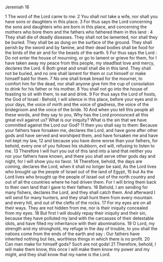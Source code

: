 Jeremiah 16

1	The word of the Lord came to me:
2	You shall not take a wife, nor shall you have sons or daughters in this place.
3	For thus says the Lord concerning the sons and daughters who are born in this place, and concerning the mothers who bore them and the fathers who fathered them in this land :
4	They shall die of deadly diseases. They shall not be lamented, nor shall they be buried. They shall be as dung on the surface of the ground. They shall perish by the sword and by famine, and their dead bodies shall be food for the birds of the air and for the beasts of the earth.
5	For thus says the Lord : Do not enter the house of mourning, or go to lament or grieve for them, for I have taken away my peace from this people, my steadfast love and mercy, declares the Lord.
6	Both great and small shall die in this land. They shall not be buried, and no one shall lament for them or cut himself or make himself bald for them.
7	No one shall break bread for the mourner, to comfort him for the dead, nor shall anyone give him the cup of consolation to drink for his father or his mother.
8	You shall not go into the house of feasting to sit with them, to eat and drink.
9	For thus says the Lord of hosts, the God of Israel : Behold, I will silence in this place, before your eyes and in your days, the voice of mirth and the voice of gladness, the voice of the bridegroom and the voice of the bride.
10	And when you tell this people all these words, and they say to you, Why has the Lord pronounced all this great evil against us? What is our iniquity? What is the sin that we have committed against the Lord our God?
11	then you shall say to them: Because your fathers have forsaken me, declares the Lord, and have gone after other gods and have served and worshiped them, and have forsaken me and have not kept my law,
12	and because you have done worse than your fathers, for behold, every one of you follows his stubborn, evil will, refusing to listen to me.
13	Therefore I will hurl you out of this land into a land that neither you nor your fathers have known, and there you shall serve other gods day and night, for I will show you no favor.
14	Therefore, behold, the days are coming, declares the Lord, when it shall no longer be said, As the Lord lives who brought up the people of Israel out of the land of Egypt,
15	but As the Lord lives who brought up the people of Israel out of the north country and out of all the countries where he had driven them. For I will bring them back to their own land that I gave to their fathers.
16	Behold, I am sending for many fishers, declares the Lord, and they shall catch them. And afterward I will send for many hunters, and they shall hunt them from every mountain and every hill, and out of the clefts of the rocks.
17	For my eyes are on all their ways. They are not hidden from me, nor is their iniquity concealed from my eyes.
18	But first I will doubly repay their iniquity and their sin, because they have polluted my land with the carcasses of their detestable idols, and have filled my inheritance with their abominations.
19	O Lord, my strength and my stronghold, my refuge in the day of trouble, to you shall the nations come from the ends of the earth and say : Our fathers have inherited nothing but lies, worthless things in which there is no profit.
20	Can man make for himself gods? Such are not gods!
21	Therefore, behold, I will make them know, this once I will make them know my power and my might, and they shall know that my name is the Lord.

